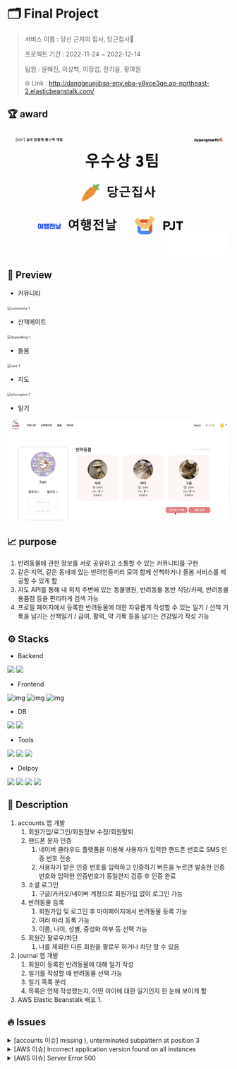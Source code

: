 # 🗂 Final Project

> 서비스 이름 : 당신 근처의 집사, 당근집사🐾
>
> 프로젝트 기간 : 2022-11-24 ~ 2022-12-14
>
> 팀원 : 윤혜진, 이상백, 이정섭, 한가을, 황여원
>
> 🌐 Link : http://danggeunjibsa-env.eba-y8yce3qe.ap-northeast-2.elasticbeanstalk.com/



## 🏆 award

<img src="readme.assets/IMG_0141-1196370.jpg" alt="IMG_0141" style="zoom:50%;" />



## 🫧 Preview

- 커뮤니티

<img src="readme.assets/community-1-1171759.gif" alt="community-1" style="zoom:50%;" />

- 산책메이트

<img src="readme.assets/dogwalking-1.gif" alt="dogwalking-1" style="zoom:50%;" />

- 돌봄

<img src="readme.assets/care-1.gif" alt="care-1" style="zoom:50%;" />

- 지도

<img src="readme.assets/information-1.gif" alt="information-1" style="zoom:50%;" />

- 일기

<img src="readme.assets/journal.gif" alt="journal" style="zoom:50%;" />





## 📈 purpose

1. 반려동물에 관한 정보를 서로 공유하고 소통할 수 있는 커뮤니티를 구현
2. 같은 지역, 같은 동네에 있는 반려인들끼리 모여 함께 산책하거나 돌봄 서비스를 제공할 수 있게 함
3. 지도 API를 통해 내 위치 주변에 있는 동물병원, 반려동물 동반 식당/카페, 반려동물 용품점 등을 편리하게 검색 가능
4. 프로필 페이지에서 등록한 반려동물에 대한 자유롭게 작성할 수 있는 일기 / 산책 기록을 남기는 산책일기 / 급여, 활력, 약 기록 등을 남기는 건강일기 작성 가능



## ⚙️ Stacks

- Backend

<img src="https://img.shields.io/badge/Django-092E20?style=flat-square&logo=Django&logoColor=ffffff"/> <img src="https://img.shields.io/badge/Python-3776AB?stype=flat-square&logo=Python&logoColor=white">

- Frontend

![img](https://img.shields.io/badge/HTML5-E34F26?style=flat-square&logo=HTML5&logoColor=ffffff) ![img](https://img.shields.io/badge/CSS3-1572B6?style=flat-square&logo=CSS3&logoColor=ffffff) ![img](https://img.shields.io/badge/Javascript-F7DF1E?style=flat-square&logo=Javascript&logoColor=black) 

- DB

<img src="https://img.shields.io/badge/SQLite-003B57?stype=flat-square&logo=SQLite&logoColor=white"> <img src="https://img.shields.io/badge/PostgreSQL-4169E1?style=flat-square&logo=PostgreSQL&logoColor=ffffff"/>  

- Tools

<img src="https://img.shields.io/badge/Visual Studio Code-007ACC?style=flat-square&logo=Visual Studio Code&logoColor=ffffff"/> <img src="https://img.shields.io/badge/Git-F05032?style=flat-square&logo=Git&logoColor=ffffff"/> <img src="https://img.shields.io/badge/GitHub-181717?style=flat-square&logo=GitHub&logoColor=ffffff"/>  

- Delpoy

<img src="https://img.shields.io/badge/Amazon AWS-232F3E?style=flat-square&logo=Amazon AWS&logoColor=ffffff"/> <img src="https://img.shields.io/badge/Amazon S3-569A31?style=flat-square&logo=Amazon S3&logoColor=ffffff"/> <img src="https://img.shields.io/badge/Amazon RDS-527FFF?style=flat-square&logo=Amazon RDS&logoColor=ffffff"/> <img src="https://img.shields.io/badge/GitHub Actions-2088FF?style=flat-square&logo=GitHub Actions&logoColor=ffffff"/>



## 📍 Description

1. accounts 앱 개발
   1. 회원가입/로그인/회원정보 수정/회원탈퇴
   2. 핸드폰 문자 인증
      1. 네이버 클라우드 플랫폼을 이용해 사용자가 입력한 핸드폰 번호로 SMS 인증 번호 전송
      2. 사용자가 받은 인증 번호를 입력하고 인증하기 버튼을 누르면 발송한 인증번호와 입력한 인증번호가 동일한지 검증 후 인증 완료
   3. 소셜 로그인
      1. 구글/카카오/네이버 계정으로 회원가입 없이 로그인 가능
   4. 반려동물 등록
      1. 회원가입 및 로그인 후 마이페이지에서 반려동물 등록 가능
      2. 여러 마리 등록 가능
      3. 이름, 나이, 성별, 중성화 여부 등 선택 가능
   5. 회원간 팔로우/차단
      1. 나를 제외한 다른 회원을 팔로우 하거나 차단 할 수 있음
2. journal 앱 개발
   1. 회원이 등록한 반려동물에 대해 일기 작성
   2. 일기를 작성할 때 반려동물 선택 가능
   3. 일기 목록 분리
   4. 목록은 언제 작성했는지, 어떤 아이에 대한 일기인지 한 눈에 보이게 함
3. AWS Elastic Beanstalk 배포
   1. 



## 🔥 Issues

<details>
  <summary>[accounts 이슈] missing ), unterminated subpattern at position 3</summary>
  <div markdown="1">
    <br>❌ 에러 사항<br>
    회원가입을 시도하면 ‘missing ), unterminated subpattern at position 3' 에러 발생<br><br>
  </div>
  <div markdown="1"> 
    💡 해결 방법<br>
		accounts/models.py에 User 모델을 작성할 때 닫히지 않은 괄호가 있었음.<br>
    괄호를 추가하고 다시 회원가입을 시도하니 정상적으로 가입 됨
  </div>
</details>

<details>
  <summary>[AWS 이슈] Incorrect application version found on all instances</summary>
  <div markdown="1">
    <br>❌ 에러 사항<br>
    aws 배포시 애플리케이션 버전에 다르다는 에러 메시지가 나오면서 배포 적용이 되지 않음.<br><br>
  </div>
  <div markdown="1"> 
    💡 해결 방법<br>
		`.ebextensions` 폴더 안에 `django.config` 파일 외에 다른 config 파일이 있어서 오류가 발생.<br>
    해당 config 파일은 이미지 업로드 용량을 바꾸기 위해 넣은 파일이었는데 `.platform/nginx/conf.d` 폴더에 cofn 파일 생성 후 내용을 옮기고 삭제 함.<br>
    이후 정상적으로 배포 적용됨.
  </div>
</details>

<details>
  <summary>[AWS 이슈] Server Error 500</summary>
  <div markdown="1">
    <br>❌ 에러 사항<br>
    배포 후 특정 페이지에서만 server error 500 에러가 발생.<br><br>
  </div>
  <div markdown="1"> 
    💡 해결 방법<br>
		DB 테이블이 제대로 생성되지 않아서 발생한 에러.<br>
    기존에 있던 DB를 삭제하고 처음부터 다시 DB를 생성하니 페이지 및 기능들이 정상적으로 작동 됨.
  </div>
</details>

